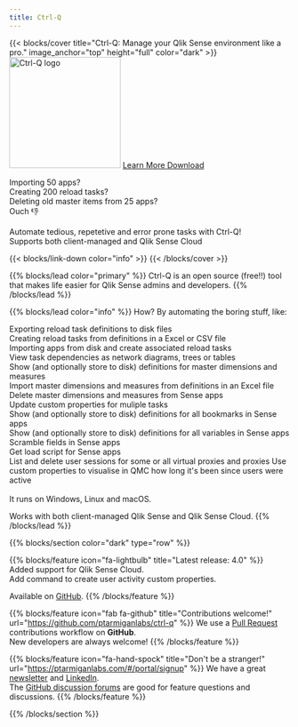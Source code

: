 ```yaml
---
title: Ctrl-Q
---
```

<!-- Insert Ctrl-Q logo here -->


{{< blocks/cover title="Ctrl-Q: Manage your Qlik Sense environment like a pro." image_anchor="top" height="full" color="dark" >}}
<img src="/logo/ctrl-q-transp.png" alt="Ctrl-Q logo" height="200" class="mx-auto d-block mb-5">
<a class="btn btn-lg btn-primary me-3 mb-4" href="/docs/">
  Learn More <i class="fas fa-arrow-alt-circle-right ms-2"></i>
</a>
<a class="btn btn-lg btn-secondary me-3 mb-4" href="https://github.com/ptarmiganlabs/ctrl-q/releases/latest" target="_blank">
  Download <i class="fab fa-github ms-2 "></i>
</a>
	<p class="lead mt-5">Importing 50 apps?<br>Creating 200 reload tasks?<br>Deleting old master items from 25 apps?<br>Ouch 👎</p>
	<p class="lead mt-2">Automate tedious, repetetive and error prone tasks with Ctrl-Q!<br>Supports both client-managed and Qlik Sense Cloud</p>

{{< blocks/link-down color="info" >}}
{{< /blocks/cover >}}


{{% blocks/lead color="primary" %}}
Ctrl-Q is an open source (free!!) tool that makes life easier for Qlik Sense admins and developers.
{{% /blocks/lead %}}


{{% blocks/lead color="info" %}}
How? By automating the boring stuff, like:

Exporting reload task definitions to disk files  
Creating reload tasks from definitions in a Excel or CSV file  
Importing apps from disk and create associated reload tasks  
View task dependencies as network diagrams, trees or tables  
Show (and optionally store to disk) definitions for master dimensions and measures  
Import master dimensions and measures from definitions in an Excel file  
Delete master dimensions and measures from Sense apps  
Update custom properties for muliple tasks  
Show (and optionally store to disk) definitions for all bookmarks in Sense apps  
Show (and optionally store to disk) definitions for all variables in Sense apps  
Scramble fields in Sense apps  
Get load script for Sense apps  
List and delete user sessions for some or all virtual proxies and proxies
Use custom properties to visualise in QMC how long it's been since users were active
<br>
<br>
It runs on Windows, Linux and macOS.  

Works with both client-managed Qlik Sense and Qlik Sense Cloud.
{{% /blocks/lead %}}


{{% blocks/section color="dark" type="row" %}}

{{% blocks/feature icon="fa-lightbulb" title="Latest release: 4.0" %}}
Added support for Qlik Sense Cloud.  
Add command to create user activity custom properties.

Available on [GitHub](https://github.com/ptarmiganlabs/ctrl-q/releases).
{{% /blocks/feature %}}


{{% blocks/feature icon="fab fa-github" title="Contributions welcome!" url="https://github.com/ptarmiganlabs/ctrl-q" %}}
We use a [Pull Request](https://github.com/ptarmiganlabs/ctrl-q/pulls) contributions workflow on **GitHub**.  
New developers are always welcome!
{{% /blocks/feature %}}


{{% blocks/feature icon="fa-hand-spock" title="Don't be a stranger!" url="https://ptarmiganlabs.com/#/portal/signup" %}}
We have a great [newsletter](https://ptarmiganlabs.com/#/portal/signup) and [LinkedIn](https://www.linkedin.com/in/gorsan).  
The [GitHub discussion forums](https://github.com/ptarmiganlabs/ctrl-q/discussions) are good for feature questions and discussions.
{{% /blocks/feature %}}


{{% /blocks/section %}}


<!-- {{% blocks/section %}}
This is the second section
{.h1 .text-center}
{{% /blocks/section %}}


{{% blocks/section type="row" %}}

{{% blocks/feature icon="fab fa-app-store-ios" title="Download **from AppStore**" %}}
Get the Goldydocs app!
{{% /blocks/feature %}}

{{% blocks/feature icon="fab fa-github" title="Contributions welcome!"
    url="https://github.com/google/docsy-example" %}}
We do a [Pull Request](https://github.com/google/docsy-example/pulls)
contributions workflow on **GitHub**. New users are always welcome!
{{% /blocks/feature %}}

{{% blocks/feature icon="fab fa-twitter" title="Follow us on Twitter!"
    url="https://twitter.com/GoHugoIO" %}}
For announcement of latest features etc.
{{% /blocks/feature %}}

{{% /blocks/section %}}


{{% blocks/section %}}
This is the another section
{.h1 .text-center}
{{% /blocks/section %}} -->